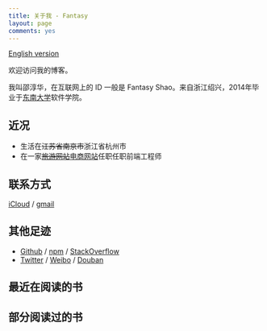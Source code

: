 ```yaml
---
title: 关于我 - Fantasy
layout: page
comments: yes
---
```


[English version](/about_en/)

欢迎访问我的博客。

我叫邵淳华，在互联网上的 ID 一般是 Fantasy Shao。来自浙江绍兴，2014年毕业于[东南大学](//www.seu.edu.cn)软件学院。

## 近况

- 生活在~~江苏省南京市~~浙江省杭州市
- 在一家~~[旅游网站](//tuniu.com)~~[电商网站](//youzan.com)任职任职前端工程师

## 联系方式

[iCloud](mailto:fantasyshao@icloud.com) / [gmail](maito:forever.fantasy27@gmail.com)

## 其他足迹

- [Github](//github.com/SFantasy) / [npm](//www.npmjs.com/~fantasyshao) / [StackOverflow](//stackoverflow.com/users/1040952/fantasy)
- [Twitter](//twitter.com/ForFantasy) / [Weibo](//weibo.com/shaofantasy) / [Douban](//www.douban.com/fanTasy00)

## 最近在阅读的书

<script type="text/javascript" src="http://www.douban.com/service/badge/fanTasy00/?selection=random&amp;picsize=medium&amp;hideself=on&amp;show=dolist&amp;n=12&amp;hidelogo=on&amp;cat=book&amp;columns=6"></script>

## 部分阅读过的书

<script type="text/javascript" src="http://www.douban.com/service/badge/fanTasy00/?selection=latest&amp;picsize=medium&amp;hideself=on&amp;show=collection&amp;n=18&amp;hidelogo=on&amp;cat=book&amp;columns=6"></script>
